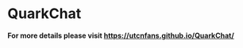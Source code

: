 QuarkChat
====================
**For more details please visit https://utcnfans.github.io/QuarkChat/**
